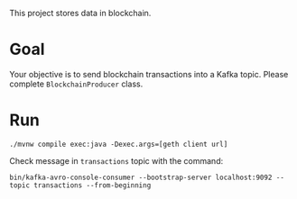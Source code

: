 This project stores data in blockchain.

# Goal

Your objective is to send blockchain transactions into a Kafka topic.
Please complete `BlockchainProducer` class.

# Run

```
./mvnw compile exec:java -Dexec.args=[geth client url]
```

Check message in `transactions` topic with the command:

```
bin/kafka-avro-console-consumer --bootstrap-server localhost:9092 --topic transactions --from-beginning
```
